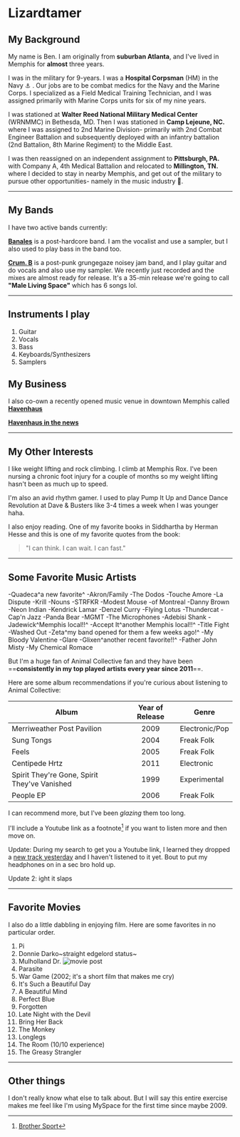 # Lizardtamer

## My Background

My name is Ben. I am originally from **suburban Atlanta**, and I've lived in Memphis for **almost** three years.

I was in the military for 9-years. I was a **Hospital Corpsman** (HM) in the Navy :anchor: . Our jobs are to be combat medics for the Navy and the Marine Corps. I specialized as a Field Medical Training Technician, and I was assigned primarily with Marine Corps units for six of my nine years.

I was stationed at **Walter Reed National Military Medical Center** (WRNMMC) in Bethesda, MD. Then I was stationed in **Camp Lejeune, NC.** where I was assigned to 2nd Marine Division- primarily with 2nd Combat Engineer Battalion and subsequently deployed with an infantry battalion (2nd Battalion, 8th Marine Regiment) to the Middle East.

I was then reassigned on an independent assignment to **Pittsburgh, PA.** with Company A, 4th Medical Battalion and relocated to **Millington, TN.** where I decided to stay in nearby Memphis, and get out of the military to pursue other opportunities- namely in the music industry :musical_note:.

---

## My Bands

I have two active bands currently:

[**Banales**](https://www.instagram.com/banales.tn/) is a post-hardcore band. I am the vocalist and use a sampler, but I also used to play bass in the band too.

[**Crum. B**](https://www.instagram.com/crumb.901/) is a post-punk grungegaze noisey jam band, and I play guitar and do vocals and also use my sampler. We recently just recorded and the mixes are almost ready for release. It's a 35-min release we're going to call **"Male Living Space"** which has 6 songs lol.

***

## Instruments I play

1. Guitar
2. Vocals
3. Bass
4. Keyboards/Synthesizers
5. Samplers
## My Business

I also co-own a recently opened music venue in downtown Memphis called [**Havenhaus**](https://www.instagram.com/havenhaus901/)

[**Havenhaus in the news**](https://www.actionnews5.com/2025/02/27/diy-music-makers-upgrade-music-venue-new-downtown-location/)

---

## My Other Interests

I like weight lifting and rock climbing. I climb at Memphis Rox. I've been nursing a chronic foot injury for a couple of months so my weight lifting hasn't been as much up to speed.

I'm also an avid rhythm gamer. I used to play Pump It Up and Dance Dance Revolution at Dave & Busters like 3-4 times a week when I was younger haha.

I also enjoy reading. One of my favorite books in Siddhartha by Herman Hesse and this is one of my favorite quotes from the book:

> "I can think.
> I can wait.
> I can fast."

***

## Some Favorite Music Artists

-Quadeca^a new favorite^
-Akron/Family
-The Dodos
-Touche Amore
-La Dispute
-Krill
-Nouns
-STRFKR
-Modest Mouse
-of Montreal
-Danny Brown
-Neon Indian
-Kendrick Lamar
-Denzel Curry
-Flying Lotus
-Thundercat
-Cap'n Jazz
-Panda Bear
-MGMT
-The Microphones
-Adebisi Shank
-Jadewick^Memphis local!!^
-Accept It^another Memphis local!!^
-Title Fight
-Washed Out
-Zeta^my band opened for them a few weeks ago!^
-My Bloody Valentine
-Glare
-Glixen^another recent favorite!!^
-Father John Misty
-My Chemical Romace

But I'm a huge fan of Animal Collective fan and they have been ==**consistently in my top played artists every year since 2011**==.

Here are some album recommendations if you're curious about listening to Animal Collective:

|Album|Year of Release|Genre|
|---| :----: |---|
|Merriweather Post Pavilion|2009|Electronic/Pop|
|Sung Tongs|2004|Freak Folk|
|Feels|2005|Freak Folk|
|Centipede Hrtz|2011|Electronic|
|Spirit They're Gone, Spirit They've Vanished|1999|Experimental|
|People EP|2006|Freak Folk|

I can recommend more, but I've been *glazing* them too long.

I'll include a Youtube link as a footnote[^1] if you want to listen more and then move on.

[^1]: [Brother Sport](https://youtu.be/MGQjyGT1-mc?si=RjxoGScs7SeOcBD-)

Update: During my search to get you a Youtube link, I learned they dropped a [new track yesterday](https://www.youtube.com/watch?v=EsWkg8O7Zbw&pp=ygURYW5pbWFsIGNvbGxlY3RpdmU%3D) and I haven't listened to it yet. Bout to put my headphones on in a sec bro hold up.

Update 2: ight it slaps

---

## Favorite Movies

I also do a little dabbling in enjoying film. Here are some favorites in no particular order.

1. Pi
2. Donnie Darko~straight edgelord status~
3. Mulholland Dr. ![movie post](https://upload.wikimedia.org/wikipedia/en/0/0f/Mulholland.png)
4. Parasite
5. War Game (2002; it's a short film that makes me cry)
6. It's Such a Beautiful Day
7. A Beautiful Mind
8. Perfect Blue
9. Forgotten
10. Late Night with the Devil
11. Bring Her Back
12. The Monkey
13. Longlegs
14. The Room (10/10 experience)
15. The Greasy Strangler

---

## Other things

I don't really know what else to talk about. But I will say this entire exercise makes me feel like I'm using MySpace for the first time since maybe 2009.
